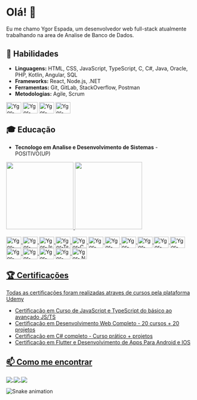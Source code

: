 # Olá! 👋

Eu me chamo Ygor Espada, um desenvolvedor web full-stack atualmente trabalhando na area de Analise de Banco de Dados.

## 🚀 Habilidades
- **Linguagens:** HTML, CSS, JavaScript, TypeScript, C, C#, Java, Oracle, PHP, Kotlin, Angular, SQL
- **Frameworks:** React, Node.js, .NET
- **Ferramentas:** Git, GitLab, StackOverflow, Postman
- **Metodologias:** Agile, Scrum

<div style="display: inline_block">
  <img align="center" alt="Ygor-Git" height="30" width="40" src="https://cdn.jsdelivr.net/gh/devicons/devicon@latest/icons/git/git-original.svg" />
  <img align="center" alt="Ygor-Gitlab" height="30" width="40" src="https://cdn.jsdelivr.net/gh/devicons/devicon@latest/icons/gitlab/gitlab-original.svg" />
  <img align="center" alt="Ygor-Stack" height="30" width="40" src="https://cdn.jsdelivr.net/gh/devicons/devicon@latest/icons/stackoverflow/stackoverflow-original.svg" />
  <img align="center" alt="Ygor-Postman" height="30" width="40" src="https://cdn.jsdelivr.net/gh/devicons/devicon@latest/icons/postman/postman-original.svg" />                       
</div>

## 🎓 Educação
- **Tecnologo em Analise e Desenvolvimento de Sistemas** - POSITIVO(UP)

<div>
  <a href="https://beacons.ai/yguboy">
  <img height="180em" src="https://github-readme-stats.vercel.app/api?username=yguboy&theme=catppuccin_mocha&show_icons=true">
  <img height="180em" src="https://github-readme-stats.vercel.app/api/top-langs/?username=yguboy&layout=compact&langs_count=16&theme=catppuccin_mocha">
</div>

<div style="display: inline_block"><br>
  <img align="center" alt="Ygor-HTML" height="30" width="40" src="https://cdn.jsdelivr.net/gh/devicons/devicon@latest/icons/html5/html5-original.svg" />  
  <img align="center" alt="Ygor-CSS" height="30" width="40" src="https://cdn.jsdelivr.net/gh/devicons/devicon@latest/icons/css3/css3-original.svg" />
  <img align="center" alt="Ygor-Js" height="30" width="40" src="https://cdn.jsdelivr.net/gh/devicons/devicon@latest/icons/javascript/javascript-original.svg" /> 
  <img align="center" alt="Ygor-Ts" height="30" width="40" src="https://cdn.jsdelivr.net/gh/devicons/devicon@latest/icons/typescript/typescript-original.svg" />
  <img align="center" alt="Ygor-C" height="30" width="40" src="https://cdn.jsdelivr.net/gh/devicons/devicon@latest/icons/c/c-original.svg" />
  <img align="center" alt="Ygor-C#" height="30" width="40" src="https://cdn.jsdelivr.net/gh/devicons/devicon@latest/icons/csharp/csharp-original.svg" />
  <img align="center" alt="Ygor-Java" height="30" width="40" src="https://cdn.jsdelivr.net/gh/devicons/devicon@latest/icons/java/java-original.svg" />
  <img align="center" alt="Ygor-Oracle" height="30" width="40" src="https://cdn.jsdelivr.net/gh/devicons/devicon@latest/icons/oracle/oracle-original.svg" />
  <img align="center" alt="Ygor-PHP" height="30" width="40" src="https://cdn.jsdelivr.net/gh/devicons/devicon@latest/icons/php/php-original.svg" />
  <img align="center" alt="Ygor-Kotlin" height="30" width="40" src="https://cdn.jsdelivr.net/gh/devicons/devicon@latest/icons/kotlin/kotlin-original.svg" />
  <img align="center" alt="Ygor-Angular" height="30" width="40" src="https://cdn.jsdelivr.net/gh/devicons/devicon@latest/icons/angular/angular-original.svg" />
  <img align="center" alt="Ygor-MySQL" height="30" width="40" src="https://cdn.jsdelivr.net/gh/devicons/devicon@latest/icons/mysql/mysql-original.svg" />
  <img align="center" alt="Ygor-SQLite" height="30" width="40" src="https://cdn.jsdelivr.net/gh/devicons/devicon@latest/icons/sqlite/sqlite-original.svg" />         
  <img align="center" alt="Ygor-React" height="30" width="40" src="https://cdn.jsdelivr.net/gh/devicons/devicon@latest/icons/react/react-original.svg" />
  <img align="center" alt="Ygor-NodeJs" height="30" width="40" src="https://cdn.jsdelivr.net/gh/devicons/devicon@latest/icons/nodejs/nodejs-original.svg" />
  <img align="center" alt="Ygor-.NET" height="30" width="40" src="https://cdn.jsdelivr.net/gh/devicons/devicon@latest/icons/dotnetcore/dotnetcore-original.svg" />                 
</div>

## 🏆 Certificações
Todas as certificações foram realizadas atraves de cursos pela plataforma Udemy 
- Certificação em Curso de JavaScript e TypeScript do básico ao avançado JS/TS
- Certificação em Desenvolvimento Web Completo - 20 cursos + 20 projetos
- Certificação em C# completo - Curso prático + projetos
- Certificação em Flutter e Desenvolvimento de Apps Para Android e IOS


## 📫 Como me encontrar
<a href="https://www.linkedin.com/in/ygor-espada-0a374a210/">
  <img align="center" src="https://img.shields.io/badge/linkedin-%230077B5.svg?style=for-the-badge&logo=linkedin&logoColor=white">
</a>

<a href="https://www.instagram.com/yguespada/">
  <img align="center" src="https://img.shields.io/badge/Instagram-%23E4405F.svg?style=for-the-badge&logo=Instagram&logoColor=white">
</a>

<a href="ygorespada14@gmail.com">
  <img align="center"   src="https://camo.githubusercontent.com/3f3a28cce40a1f01e5420a4d35b62542b0d78e38f03fbb75746873b8b68a58df/68747470733a2f2f696d672e736869656c64732e696f2f62616467652f2d476d61696c2d2532333333333f7374796c653d666f722d7468652d6261646765266c6f676f3d676d61696c266c6f676f436f6c6f723d7768697465">
</a>

 ![Snake animation](https://github.com/yguboy/yguboy/blob/output/github-contribution-grid-sanke.svg)

